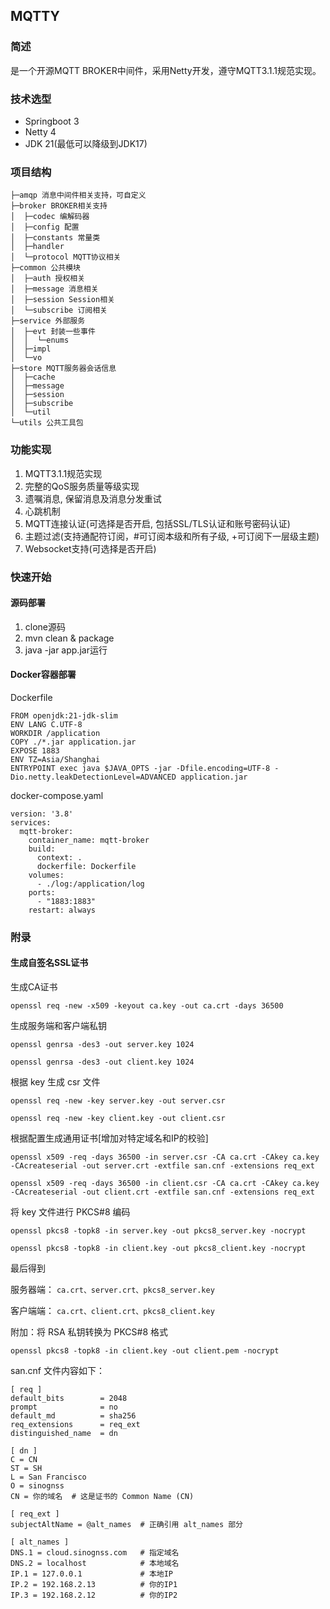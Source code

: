 ## MQTTY 
### 简述
是一个开源MQTT BROKER中间件，采用Netty开发，遵守MQTT3.1.1规范实现。

### 技术选型
- Springboot 3
- Netty 4
- JDK 21(最低可以降级到JDK17)

### 项目结构
```
├─amqp 消息中间件相关支持，可自定义
├─broker BROKER相关支持
│  ├─codec 编解码器
│  ├─config 配置
│  ├─constants 常量类
│  ├─handler 
│  └─protocol MQTT协议相关
├─common 公共模块
│  ├─auth 授权相关
│  ├─message 消息相关
│  ├─session Session相关
│  └─subscribe 订阅相关
├─service 外部服务
│  ├─evt 封装一些事件
│  │  └─enums
│  ├─impl 
│  └─vo
├─store MQTT服务器会话信息
│  ├─cache
│  ├─message
│  ├─session
│  ├─subscribe
│  └─util
└─utils 公共工具包

```

### 功能实现
1. MQTT3.1.1规范实现
2. 完整的QoS服务质量等级实现
3. 遗嘱消息, 保留消息及消息分发重试
3. 心跳机制
4. MQTT连接认证(可选择是否开启, 包括SSL/TLS认证和账号密码认证)
5. 主题过滤(支持通配符订阅，#可订阅本级和所有子级, +可订阅下一层级主题)
7. Websocket支持(可选择是否开启)

### 快速开始
#### 源码部署
1. clone源码
2. mvn clean & package
3. java -jar app.jar运行
#### Docker容器部署
Dockerfile
```
FROM openjdk:21-jdk-slim
ENV LANG C.UTF-8
WORKDIR /application
COPY ./*.jar application.jar
EXPOSE 1883
ENV TZ=Asia/Shanghai
ENTRYPOINT exec java $JAVA_OPTS -jar -Dfile.encoding=UTF-8 -Dio.netty.leakDetectionLevel=ADVANCED application.jar
```

docker-compose.yaml
```
version: '3.8'
services:
  mqtt-broker:
    container_name: mqtt-broker
    build:
      context: .
      dockerfile: Dockerfile
    volumes:
      - ./log:/application/log
    ports:
      - "1883:1883"
    restart: always
```

### 附录
#### 生成自签名SSL证书

生成CA证书

```openssl req -new -x509 -keyout ca.key -out ca.crt -days 36500```

生成服务端和客户端私钥

```openssl genrsa -des3 -out server.key 1024```

```openssl genrsa -des3 -out client.key 1024```

根据 key 生成 csr 文件

```openssl req -new -key server.key -out server.csr```

```openssl req -new -key client.key -out client.csr```

根据配置生成通用证书[增加对特定域名和IP的校验]

```openssl x509 -req -days 36500 -in server.csr -CA ca.crt -CAkey ca.key -CAcreateserial -out server.crt -extfile san.cnf -extensions req_ext```

```openssl x509 -req -days 36500 -in client.csr -CA ca.crt -CAkey ca.key -CAcreateserial -out client.crt -extfile san.cnf -extensions req_ext```

将 key 文件进行 PKCS#8 编码

```openssl pkcs8 -topk8 -in server.key -out pkcs8_server.key -nocrypt```

```openssl pkcs8 -topk8 -in client.key -out pkcs8_client.key -nocrypt```

最后得到

服务器端： `ca.crt、server.crt、pkcs8_server.key`

客户端端： `ca.crt、client.crt、pkcs8_client.key`

附加：将 RSA 私钥转换为 PKCS#8 格式
``` shell
openssl pkcs8 -topk8 -in client.key -out client.pem -nocrypt
```

san.cnf 文件内容如下：
```
[ req ]
default_bits        = 2048
prompt              = no
default_md          = sha256
req_extensions      = req_ext
distinguished_name  = dn

[ dn ]
C = CN
ST = SH
L = San Francisco
O = sinognss
CN = 你的域名  # 这是证书的 Common Name (CN)

[ req_ext ]
subjectAltName = @alt_names  # 正确引用 alt_names 部分

[ alt_names ]
DNS.1 = cloud.sinognss.com   # 指定域名
DNS.2 = localhost            # 本地域名
IP.1 = 127.0.0.1             # 本地IP
IP.2 = 192.168.2.13          # 你的IP1
IP.3 = 192.168.2.12          # 你的IP2
```
